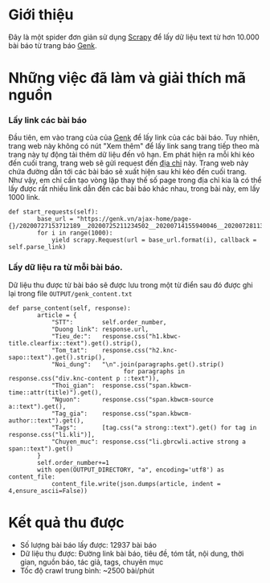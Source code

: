 # Giới thiệu
Đây là một spider đơn giản sử dụng [Scrapy](https://scrapy.org/) để lấy dữ liệu text từ hơn 10.000 bài báo từ trang báo [Genk](www.genk.vn). 
# Những việc đã làm và giải thích mã nguồn
### Lấy link các bài báo  
Đầu tiên, em vào trang của của [Genk](https://genk.vn) để lấy link của các bài báo. Tuy nhiên, trang web này không có nút "Xem thêm" để lấy link sang trang tiếp theo mà trang này tự động tải thêm dữ liệu đến vô hạn. Em phát hiện ra mỗi khi kéo đến cuối trang, trang web sẽ gửi request đến [địa chỉ](https://genk.vn/ajax-home/page-2/20200727153712189__20200725211234502__20200714155940046__20200728113853189__20200728150434174.chn) này. Trang web này chứa đường dẫn tới các bài báo sẽ xuất hiện sau khi kéo đến cuối trang. Như vậy, em chỉ cần tạo vòng lặp thay thế số page trong địa chỉ kia là có thể lấy được rất nhiều link dẫn đến các bài báo khác nhau, trong bài này, em lấy 1000 link.
```
def start_requests(self):
        base_url = "https://genk.vn/ajax-home/page-{}/20200727153712189__20200725211234502__20200714155940046__20200728113853189__20200728150434174.chn"
        for i in range(1000):
            yield scrapy.Request(url = base_url.format(i), callback = self.parse_link)
```
### Lấy dữ liệu ra từ mỗi bài báo.  
Dữ liệu thu được từ bài báo sẽ được lưu trong một từ điển sau đó được ghi lại trong file ```OUTPUT/genk_content.txt```
```
def parse_content(self, response):
        article = {
            "STT":        self.order_number,
            "Duong link": response.url,
            "Tieu_de:":   response.css("h1.kbwc-title.clearfix::text").get().strip(),
            "Tom_tat":    response.css("h2.knc-sapo::text").get().strip(),
            "Noi_dung":   "\n".join(paragraphs.get().strip() 
                                for paragraphs in response.css("div.knc-content p ::text")),
            "Thoi_gian":  response.css("span.kbwcm-time::attr(title)").get(),
            "Nguon":      response.css("span.kbwcm-source a::text").get(),
            "Tag_gia":    response.css("span.kbwcm-author::text").get(),
            "Tags":       [tag.css("a strong::text").get() for tag in response.css("li.kli")],
            "Chuyen_muc": response.css("li.gbrcwli.active strong a span::text").get()
        }
        self.order_number+=1
        with open(OUTPUT_DIRECTORY, "a", encoding='utf8') as content_file:
            content_file.write(json.dumps(article, indent = 4,ensure_ascii=False))
```
# Kết quả thu được  
  - Số lượng bài báo lấy được: 12937 bài báo  
  - Dữ liệu thu được: Đường link bài báo, tiêu đề, tóm tắt, nội dung, thời gian, nguồn báo, tác giả, tags, chuyên mục  
  - Tốc độ crawl trung bình: ~2500 bài/phút  
